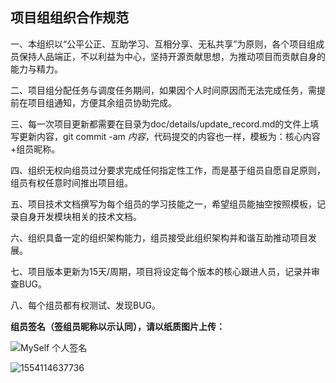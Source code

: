 ## 项目组组织合作规范

一、本组织以“公平公正、互助学习、互相分享、无私共享”为原则，各个项目组成员保持人品端正，不以利益为中心，坚持开源贡献思想，为推动项目而贡献自身的能力与精力。

二、项目组分配任务与调度任务期间，如果因个人时间原因而无法完成任务，需提前在项目组通知，方便其余组员协助完成。

三、每一次项目更新都需要在目录为doc/details/update_record.md的文件上填写更新内容，git commit -am *内容*，代码提交的内容也一样，模板为：核心内容+组员昵称。

四、组织无权向组员过分要求完成任何指定性工作，而是基于组员自愿自足原则，组员有权任意时间推出项目组。

五、项目技术文档撰写为每个组员的学习技能之一，希望组员能抽空按照模板，记录自身开发模块相关的技术文档。

六、组织具备一定的组织架构能力，组员接受此组织架构并和谐互助推动项目发展。

七、项目版本更新为15天/周期，项目将设定每个版本的核心跟进人员，记录并审查BUG。

八、每个组员都有权测试、发现BUG。


**组员签名（签组员昵称以示认同），请以纸质图片上传：**

![MySelf 个人签名](https://raw.githubusercontent.com/UncleCatMySelf/img_HMStrange/master/img/%E7%BB%84%E7%BB%87%E8%A7%84%E8%8C%83%E7%AD%BE%E5%90%8D.png)

![1554114637736](C:\Users\Administrator\AppData\Roaming\Typora\typora-user-images\1554114637736.png)
